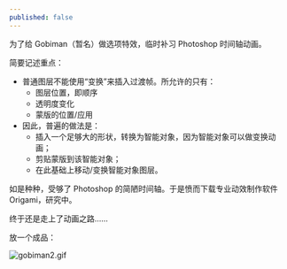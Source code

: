 ```yaml
---
published: false
---
```

为了给 Gobiman（暂名）做选项特效，临时补习 Photoshop 时间轴动画。

简要记述重点：

- 普通图层不能使用“变换”来插入过渡帧。所允许的只有：
	- 图层位置，即顺序
    - 透明度变化
    - 蒙版的位置/应用
- 因此，普遍的做法是：
	- 插入一个足够大的形状，转换为智能对象，因为智能对象可以做变换动画；
    - 剪贴蒙版到该智能对象；
    - 在此基础上移动/变换智能对象图层。

如是种种，受够了 Photoshop 的简陋时间轴。于是愤而下载专业动效制作软件 Origami，研究中。

终于还是走上了动画之路……

放一个成品：

![gobiman2.gif]({{site.baseurl}}/_posts/media/gobiman2.gif)


